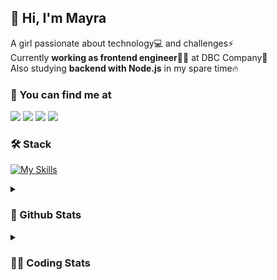 ## 👋 Hi, I'm Mayra

A girl passionate about technology💻 and challenges⚡  
Currently **working as frontend engineer**👩‍💻 at DBC Company🚀  
Also studying **backend with Node.js** in my spare time🔥  

### 💬 You can find me at

<a href="https://mayra.dev" target="_blank" rel="noopener"><img src="https://img.shields.io/badge/-mayra.dev-005FED?style=flat&logo=Google-chrome&logoColor=white"/></a>
<a href="https://linkedin.com/in/mayraamaral" target="_blank" rel="noopener"><img src="https://img.shields.io/badge/-/mayraamaral-0077B5?style=flat&logo=Linkedin&logoColor=white"/></a>
<a href="mailto:mayra@mayra.dev" target="_blank" rel="noopener"><img src="https://img.shields.io/badge/-mayra@mayra.dev-D14836?style=flat&logo=Gmail&logoColor=white"/></a>
<a href="" target="_blank" rel="noopener"><img src="https://img.shields.io/badge/-mayra%230179-7289DA?style=flat&logo=Discord&logoColor=white"/></a>

### 🛠️ Stack

[![My Skills](https://skillicons.dev/icons?i=react,redux,styledcomponents,html,css,sass,js,ts,py,nodejs,git,linux,bash,figma)](https://skillicons.dev)

<details>
    <summary><h3>📌 Github Stats</h3></summary>
  <table>
      <td><img height="160em" src="https://github-readme-stats.vercel.app/api?username=mayraamaral&show_icons=true&theme=algolia&hide_border=true&hide=stars&count_private=true" alt="Readme stats"></td>
      <td><img height="160em" src="https://github-readme-stats.vercel.app/api/top-langs/?username=mayraamaral&&layout=compact&&theme=algolia&hide_border=true&langs_count=6" alt="Language stats"></td>
  </table>

  <p align="center">
    <img src="https://github-readme-streak-stats.herokuapp.com?user=mayraamaral&theme=dark&hide_border=true&date_format=j%20M%5B%20Y%5D&locale=pt-br&background=050F2C&ring=0195DD&fire=23AA7D&currStreakLabel=23AA7D" alt="Streak stats">
  </p> 
</details>

<details>
  <summary><h3>👩‍💻 Coding Stats</h3></summary>
  
  <!--START_SECTION:waka-->
![Code Time](http://img.shields.io/badge/Code%20Time-61%20hrs%2041%20mins-blue)

**🐱 My GitHub Data** 

> 📦 577.9 kB Used in GitHub's Storage 
 > 
> 🏆 190 Contributions in the Year 2023
 > 
> 🚫 Not Opted to Hire
 > 
> 📜 43 Public Repositories 
 > 
> 🔑 24 Private Repositories 
 > 
**I'm an Early 🐤** 

```text
🌞 Morning                170 commits         ███░░░░░░░░░░░░░░░░░░░░░░   12.28 % 
🌆 Daytime                588 commits         ███████████░░░░░░░░░░░░░░   42.49 % 
🌃 Evening                526 commits         ██████████░░░░░░░░░░░░░░░   38.01 % 
🌙 Night                  100 commits         ██░░░░░░░░░░░░░░░░░░░░░░░   07.23 % 
```
📅 **I'm Most Productive on Monday** 

```text
Monday                   261 commits         █████░░░░░░░░░░░░░░░░░░░░   18.86 % 
Tuesday                  175 commits         ███░░░░░░░░░░░░░░░░░░░░░░   12.64 % 
Wednesday                206 commits         ████░░░░░░░░░░░░░░░░░░░░░   14.88 % 
Thursday                 221 commits         ████░░░░░░░░░░░░░░░░░░░░░   15.97 % 
Friday                   175 commits         ███░░░░░░░░░░░░░░░░░░░░░░   12.64 % 
Saturday                 127 commits         ██░░░░░░░░░░░░░░░░░░░░░░░   09.18 % 
Sunday                   219 commits         ████░░░░░░░░░░░░░░░░░░░░░   15.82 % 
```


📊 **This Week I Spent My Time On** 

```text
🕑︎ Time Zone: America/Sao_Paulo

💬 Programming Languages: 
TypeScript               2 hrs 57 mins       ███████████████████░░░░░░   74.45 % 
JavaScript               32 mins             ███░░░░░░░░░░░░░░░░░░░░░░   13.81 % 
JSON                     10 mins             █░░░░░░░░░░░░░░░░░░░░░░░░   04.57 % 
Markdown                 9 mins              █░░░░░░░░░░░░░░░░░░░░░░░░   03.84 % 
SCSS                     6 mins              █░░░░░░░░░░░░░░░░░░░░░░░░   02.80 % 

🔥 Editors: 
VS Code                  3 hrs 58 mins       █████████████████████████   100.00 % 

🐱‍💻 Projects: 
front-11-edicao          1 hr 45 mins        ███████████░░░░░░░░░░░░░░   44.10 % 
context-classes          50 mins             █████░░░░░░░░░░░░░░░░░░░░   21.16 % 
ignite-timer             49 mins             █████░░░░░░░░░░░░░░░░░░░░   20.77 % 
ignite                   33 mins             ███░░░░░░░░░░░░░░░░░░░░░░   13.97 % 

💻 Operating System: 
Linux                    2 hrs 58 mins       ███████████████████░░░░░░   74.99 % 
Windows                  59 mins             ██████░░░░░░░░░░░░░░░░░░░   25.01 % 
```

**I Mostly Code in JavaScript** 

```text
JavaScript               96 repos            █████████░░░░░░░░░░░░░░░░   34.41 % 
TypeScript               84 repos            ████████░░░░░░░░░░░░░░░░░   30.11 % 
HTML                     76 repos            ███████░░░░░░░░░░░░░░░░░░   27.24 % 
CSS                      17 repos            ██░░░░░░░░░░░░░░░░░░░░░░░   06.09 % 
Shell                    2 repos             ░░░░░░░░░░░░░░░░░░░░░░░░░   00.72 % 
```




 Last Updated on 31/03/2023 18:39:10 UTC
<!--END_SECTION:waka-->

</details>
